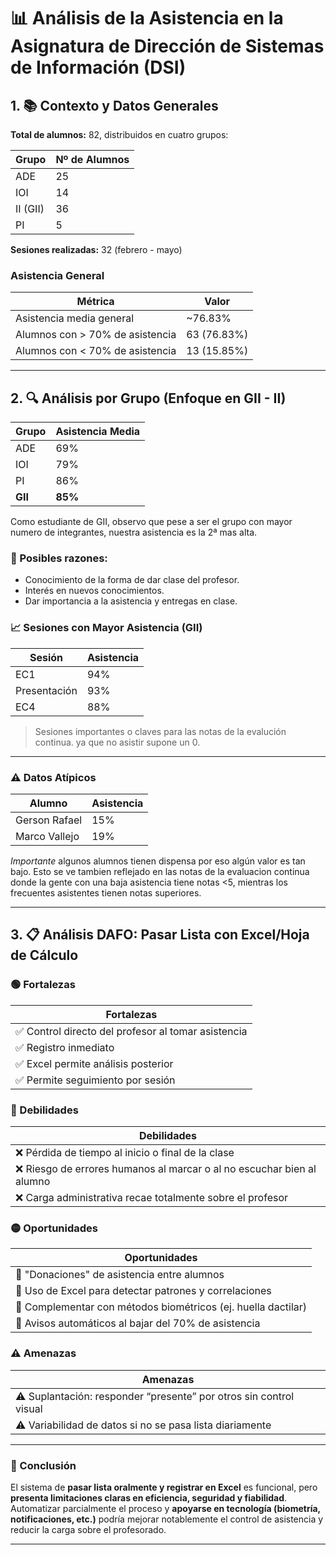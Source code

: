 # 📊 Análisis de la Asistencia en la Asignatura de Dirección de Sistemas de Información (DSI)

## 1. 📚 Contexto y Datos Generales

**Total de alumnos:** 82, distribuidos en cuatro grupos:

| Grupo | Nº de Alumnos |
|-------|---------------|
| ADE   | 25            |
| IOI   | 14            |
| II (GII) | 36         |
| PI    | 5             |

**Sesiones realizadas:** 32 (febrero - mayo)

### Asistencia General

| Métrica                                 | Valor       |
|-----------------------------------------|-------------|
| Asistencia media general                | ~76.83%     |
| Alumnos con > 70% de asistencia         | 63 (76.83%) |
| Alumnos con < 70% de asistencia         | 13 (15.85%) |

---

## 2. 🔍 Análisis por Grupo (Enfoque en GII - II)

| Grupo | Asistencia Media |
|-------|------------------|
| ADE   | 69%              |
| IOI   | 79%              |
| PI    | 86%              |
| **GII**   | **85%**     |

Como estudiante de GII, observo que pese a ser el grupo con mayor numero de integrantes, nuestra asistencia es la 2ª mas alta.

### 📌 Posibles razones:

- Conocimiento de la forma de dar clase del profesor.
- Interés en nuevos conocimientos.
- Dar importancia a la asistencia y entregas en clase.
 

### 📈 Sesiones con Mayor Asistencia (GII)

| Sesión                             | Asistencia |
|------------------------------------|------------|
| EC1                                | 94%        |
| Presentación                       | 93%        |
| EC4                                | 88%        |

> Sesiones importantes o claves para las notas de la evalución continua. ya que no asistir supone un 0.

---

### ⚠️ Datos Atípicos

| Alumno           | Asistencia |
|------------------|------------|
| Gerson Rafael    | 15%        |
| Marco Vallejo    | 19%        |

*Importante* algunos alumnos tienen dispensa por eso algún valor es tan bajo. Esto se ve tambien reflejado en las notas de la evaluacion continua donde la gente con una baja asistencia tiene notas <5, mientras los frecuentes asistentes tienen notas superiores.

---

## 3. 📋 Análisis DAFO: Pasar Lista con Excel/Hoja de Cálculo

### 🟢 Fortalezas

| Fortalezas                                                                 |
|----------------------------------------------------------------------------|
| ✅ Control directo del profesor al tomar asistencia                        |
| ✅ Registro inmediato                                                      |
| ✅ Excel permite análisis posterior                                        |
| ✅ Permite seguimiento por sesión                                          |

### 🔴 Debilidades

| Debilidades                                                                |
|----------------------------------------------------------------------------|
| ❌ Pérdida de tiempo al inicio o final de la clase                         |
| ❌ Riesgo de errores humanos al marcar o al no escuchar bien al alumno     |
| ❌ Carga administrativa recae totalmente sobre el profesor                 |

### 🟡 Oportunidades

| Oportunidades                                                              |
|----------------------------------------------------------------------------|
| 🚀 "Donaciones" de asistencia entre alumnos        |
| 🚀 Uso de Excel para detectar patrones y correlaciones                     |
| 🚀 Complementar con métodos biométricos (ej. huella dactilar)              |
| 🚀 Avisos automáticos al bajar del 70% de asistencia                       |



### ⚠️ Amenazas

| Amenazas                                                                   |
|----------------------------------------------------------------------------|
| ⚠️ Suplantación: responder “presente” por otros sin control visual         |
| ⚠️ Variabilidad de datos si no se pasa lista diariamente                   |

---

### 🎯 Conclusión

El sistema de **pasar lista oralmente y registrar en Excel** es funcional, pero **presenta limitaciones claras en eficiencia, seguridad y fiabilidad**.  
Automatizar parcialmente el proceso y **apoyarse en tecnología (biometría, notificaciones, etc.)** podría mejorar notablemente el control de asistencia y reducir la carga sobre el profesorado.


---




